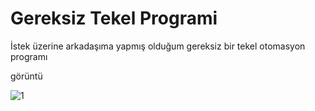 # Gereksiz Tekel Programi
 
İstek üzerine arkadaşıma yapmış olduğum gereksiz bir tekel otomasyon programı

görüntü

![1](https://user-images.githubusercontent.com/12397945/95688948-60eeab00-0c16-11eb-8de5-fbf3e935ebfe.PNG)
